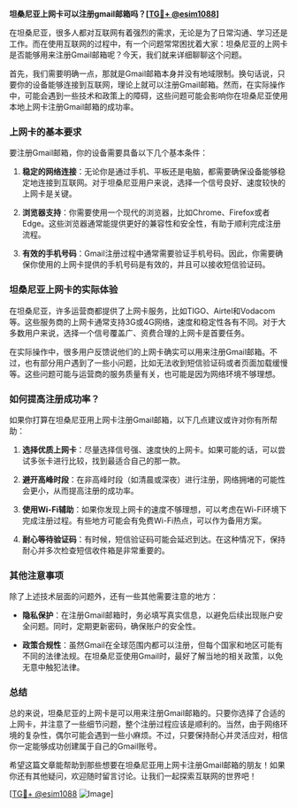 **坦桑尼亚上网卡可以注册gmail邮箱吗？[[TG💪+ @esim1088](https://t.me/s/esim1088)]**

在坦桑尼亚，很多人都对互联网有着强烈的需求，无论是为了日常沟通、学习还是工作。而在使用互联网的过程中，有一个问题常常困扰着大家：坦桑尼亚的上网卡是否能够用来注册Gmail邮箱呢？今天，我们就来详细聊聊这个问题。

首先，我们需要明确一点，那就是Gmail邮箱本身并没有地域限制。换句话说，只要你的设备能够连接到互联网，理论上就可以注册Gmail邮箱。然而，在实际操作中，可能会遇到一些技术和政策上的障碍，这些问题可能会影响你在坦桑尼亚使用本地上网卡注册Gmail邮箱的成功率。

### 上网卡的基本要求

要注册Gmail邮箱，你的设备需要具备以下几个基本条件：

1. **稳定的网络连接**：无论你是通过手机、平板还是电脑，都需要确保设备能够稳定地连接到互联网。对于坦桑尼亚用户来说，选择一个信号良好、速度较快的上网卡是关键。
   
2. **浏览器支持**：你需要使用一个现代的浏览器，比如Chrome、Firefox或者Edge。这些浏览器通常能提供更好的兼容性和安全性，有助于顺利完成注册流程。

3. **有效的手机号码**：Gmail注册过程中通常需要验证手机号码。因此，你需要确保你使用的上网卡提供的手机号码是有效的，并且可以接收短信验证码。

### 坦桑尼亚上网卡的实际体验

在坦桑尼亚，许多运营商都提供了上网卡服务，比如TIGO、Airtel和Vodacom等。这些服务商的上网卡通常支持3G或4G网络，速度和稳定性各有不同。对于大多数用户来说，选择一个信号覆盖广、资费合理的上网卡是首要任务。

在实际操作中，很多用户反馈说他们的上网卡确实可以用来注册Gmail邮箱。不过，也有部分用户遇到了一些小问题，比如无法收到短信验证码或者页面加载缓慢等。这些问题可能与运营商的服务质量有关，也可能是因为网络环境不够理想。

### 如何提高注册成功率？

如果你打算在坦桑尼亚用上网卡注册Gmail邮箱，以下几点建议或许对你有所帮助：

1. **选择优质上网卡**：尽量选择信号强、速度快的上网卡。如果可能的话，可以尝试多张卡进行比较，找到最适合自己的那一款。

2. **避开高峰时段**：在非高峰时段（如清晨或深夜）进行注册，网络拥堵的可能性会更小，从而提高注册的成功率。

3. **使用Wi-Fi辅助**：如果你发现上网卡的速度不够理想，可以考虑在Wi-Fi环境下完成注册过程。有些地方可能会有免费Wi-Fi热点，可以作为备用方案。

4. **耐心等待验证码**：有时候，短信验证码可能会延迟到达。在这种情况下，保持耐心并多次检查短信收件箱是非常重要的。

### 其他注意事项

除了上述技术层面的问题外，还有一些其他需要注意的地方：

- **隐私保护**：在注册Gmail邮箱时，务必填写真实信息，以避免后续出现账户安全问题。同时，定期更新密码，确保账户的安全性。
  
- **政策合规性**：虽然Gmail在全球范围内都可以注册，但每个国家和地区可能有不同的法律法规。在坦桑尼亚使用Gmail时，最好了解当地的相关政策，以免无意中触犯法律。

### 总结

总的来说，坦桑尼亚的上网卡是可以用来注册Gmail邮箱的。只要你选择了合适的上网卡，并注意了一些细节问题，整个注册过程应该是顺利的。当然，由于网络环境的复杂性，偶尔可能会遇到一些小麻烦。不过，只要保持耐心并灵活应对，相信你一定能够成功创建属于自己的Gmail账号。

希望这篇文章能帮助到那些想要在坦桑尼亚用上网卡注册Gmail邮箱的朋友！如果你还有其他疑问，欢迎随时留言讨论。让我们一起探索互联网的世界吧！

[[TG💪+ @esim1088](https://t.me/s/esim1088) ![Image](https://i.postimg.cc/4NQfJmqS/Snipaste-2025-05-13-00-14-12.png)]